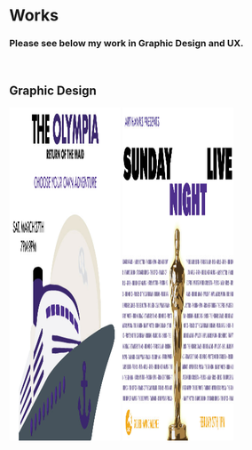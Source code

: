 # Works

### Please see below my work in Graphic Design and UX.

<br>

## Graphic Design

<img src="art-hawks-march-event-poster.jpg" alt="Art Hawks FYLP Event Poster" width="200" height="600">


<img src="art-hawks-ghc-reveal-poster.jpg" alt="Art Hawks FYLP Event Poster" width="200" height="600">